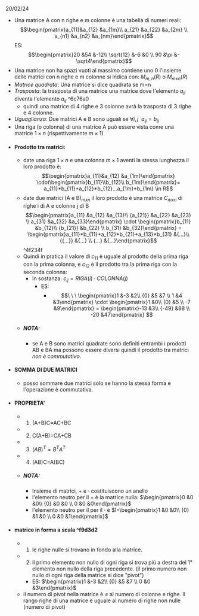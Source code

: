 20/02/24
- Una matrice A con n righe e m colonne è una tabella di numeri reali:$$\begin{pmatrix}a_{11}&a_{12} &a_{1m}\\ a_{21} &a_{22} &a_{2m} \\ a_{n1} &a_{n2} &a_{nm}\end{pmatrix}$$ES:$$\begin{pmatrix}20 &54 &-12\\ \sqrt{12} &-6 &0 \\ 90 &\pi &-\sqrt4\end{pmatrix}$$
- Una matrice non ha spazi vuoti al massimo contiene uno 0  l'insieme delle matrici  con n righe e m colonne si indica con:  $M_{m,n}(R)$ o $M_{mxn}(R)$  
- _Matrice quadrata_: Una matrice si dice quadrata se m=n 
- _Trasposta_: la trasposta di una matrice una matrice dove l'elemento $a_{ji}$ diventa l'elemento $a_{ij}$   ^6c76a0
	- quindi una matrice di 4 righe e 3 colonne avrà la trasposta di 3 righe e 4 colonne.
- _Uguaglianza_: Due matrici A e B sono uguali se $\forall i,j \ \  a_{ij}=b_{ij}$ 
- Una riga (o colonna) di una matrice A può essere vista come una matrice $1\times n$ (rispettivamente $m\times1$) 
- #### Prodotto tra matrici:
	- date una riga $1\times n$ e una colonna $m\times1$ aventi la stessa lunghezza il loro prodotto è: $$\begin{pmatrix}a_{11}&a_{12} &a_{1m}\end{pmatrix}   \cdot\begin{pmatrix}b_{11}\\b_{12}\\ b_{1m}\end{pmatrix}= a_{11}*b_{11}+a_{12}*b_{12}...a_{1m}*b_{1m} \in R$$
	- date due matrici (A e B)$_{mxn}$  il loro prodotto è una matrice $C_{mxn}$ di righe i di A e colonne j di B  $$\begin{pmatrix}a_{11} &a_{12} &a_{13}\\ {a_{21}} &a_{22} &a_{23} \\ a_{31} &a_{32} &a_{33}\end{pmatrix} \cdot \begin{pmatrix}b_{11} &b_{12}\\ {b_{21}} &b_{22} \\ b_{31} &b_{32}\end{pmatrix} = \begin{pmatrix}a_{11}*b_{11}+a_{12}*b_{21}+a_{13}*b_{31} &{...}\\ {{...}} &{...} \\ {...} &{...}\end{pmatrix}$$^4f234f
	- Quindi in pratica il valore di $c_{11}$ è uguale al prodotto della prima riga con la prima colonna, e $c_{12}$ è il prodotto tra la prima riga con la seconda colonna:
		- In sostanza: $c_{ij}=RIGA(i)\cdot COLONNA(j)$   
			- ES:
				- $$\ \ \ \begin{pmatrix}1 &-3 &2\\ {0} &5 &7 \\ 1 &4 &3\end{pmatrix} \cdot \begin{pmatrix}1 &0\\ {0} &5 \\ -7 &9\end{pmatrix} = \begin{pmatrix}-13 &3\\ {-49} &88 \\ -20 &47\end{pmatrix} $$
	- ##### NOTA:
		- se A e B sono matrici quadrate sono definiti entrambi i prodotti AB e BA ma possono essere diversi quindi il prodotto tra matrici _non è commutativo_.
- #### SOMMA DI DUE MATRICI 
	- posso sommare due matrici solo se hanno la stessa forma e l'operazione è commutativa.
- #### PROPRIETA' 
	- 1) (A+B)C=AC+BC 
	- 2) C(A+B)=CA+CB
	- 3) $(AB)^{T}=B^TA^T$ 
	- 4) (AB)C=A(BC)
	- ##### NOTA: 
		- Insieme di matrici, + e $\cdot$ costituiscono un anello
		- l'elemento neutro per il + è la matrice nulla: $\begin{pmatrix}0 &0 &0\\ {0} &0 &0 \\ 0 &0 &0\end{pmatrix}$
		- l'elemento neutro per il per il $\cdot$ è $I=\begin{pmatrix}1 &0 &0\\ {0} &1 &0 \\ 0 &0 &1\end{pmatrix}$
- #### matrice in forma a scala ^f9d3d2
	- 1) le righe nulle si trovano in fondo alla matrice.
	- 2) il primo elemento non nullo di ogni riga si trova più a destra del 1° elemento non nullo della riga precedente. (il primo numero non nullo di ogni riga della matrice si dice "pivot")
		- ES: $\begin{pmatrix}1 &-3 &2\\ {0} &5 &7 \\ 0 &0 &3\end{pmatrix}$ 
	- il numero di pivot nella matrice è $\leq$ al numero di colonne e righe. Il rango righe di una matrice è uguale al numero di righe non nulle (numero di pivot)


